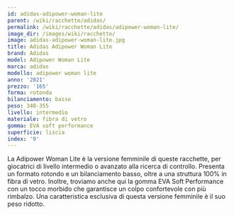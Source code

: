 ```yaml
---
id: adidas-adipower-woman-lite
parent: /wiki/racchette/adidas/
permalink: /wiki/racchette/adidas/adipower-woman-lite/
image_dir: /images/wiki/racchette/
image: adidas-adipower-woman-lite.jpg
title: Adidas Adipower Woman Lite
brand: Adidas
model: Adipower Woman Lite
marca: adidas
modello: adipower woman lite
anno: '2021'
prezzo: '165'
forma: rotonda
bilanciamento: basso
peso: 340-355
livello: intermedio
materiale: fibra di vetro
gomma: EVA soft performance
superficie: liscia
index: '9'
---
```

La Adipower Woman Lite è la versione femminile di queste racchette, per giocatrici di livello intermedio o avanzato alla ricerca di controllo. Presenta un formato rotondo e un bilanciamento basso, oltre a una struttura 100% in fibra di vetro. Inoltre, troviamo anche qui la gomma EVA Soft Performance con un tocco morbido che garantisce un colpo confortevole con più rimbalzo. Una caratteristica esclusiva di questa versione femminile è il suo peso ridotto.